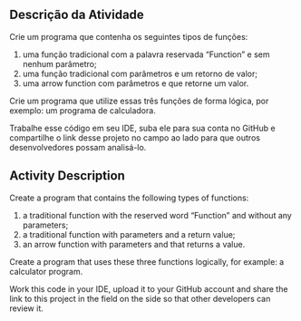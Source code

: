 ## Descrição da Atividade

Crie um programa que contenha os seguintes tipos de funções:
 
1. uma função tradicional com a palavra reservada “Function” e sem nenhum parâmetro;
2. uma função tradicional com parâmetros e um retorno de valor;
3. uma arrow function com parâmetros e que retorne um valor.
 
Crie um programa que utilize essas três funções de forma lógica, por exemplo: um programa de calculadora.
 
Trabalhe esse código em seu IDE, suba ele para sua conta no GitHub e compartilhe o link desse projeto no campo ao lado para que outros desenvolvedores possam analisá-lo.


## Activity Description

Create a program that contains the following types of functions:
 
1. a traditional function with the reserved word “Function” and without any parameters;
2. a traditional function with parameters and a return value;
3. an arrow function with parameters and that returns a value.
 
Create a program that uses these three functions logically, for example: a calculator program.
 
Work this code in your IDE, upload it to your GitHub account and share the link to this project in the field on the side so that other developers can review it.
